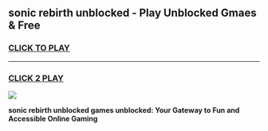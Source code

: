 
## sonic rebirth unblocked - Play Unblocked Gmaes & Free
<h3>
<a href="https://news.freeplayer.one?title=sonic_rebirth_unblocked&ref=16F">CLICK TO PLAY</a></h3>
<hr>

<h3>
<a href="https://news.freeplayer.one?title=sonic_rebirth_unblocked&ref=16F">CLICK 2 PLAY</a>
  
</h3>

<a href="https://news.freeplayer.one?title=sonic_rebirth_unblocked&ref=16F/"><img src="https://clearcache.store/games.png"></a>


**sonic rebirth unblocked games unblocked: Your Gateway to Fun and Accessible Online Gaming**
